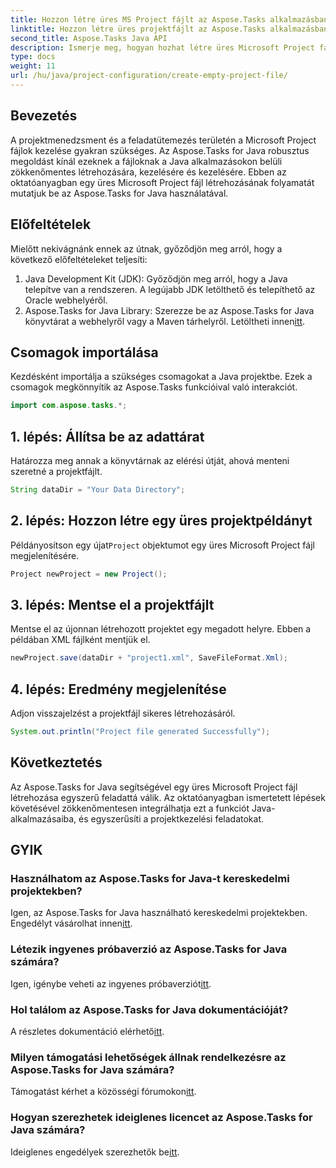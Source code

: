```yaml
---
title: Hozzon létre üres MS Project fájlt az Aspose.Tasks alkalmazásban
linktitle: Hozzon létre üres projektfájlt az Aspose.Tasks alkalmazásban
second_title: Aspose.Tasks Java API
description: Ismerje meg, hogyan hozhat létre üres Microsoft Project fájlokat Java nyelven az Aspose.Tasks használatával. Egyszerű lépések a zökkenőmentes integrációért.
type: docs
weight: 11
url: /hu/java/project-configuration/create-empty-project-file/
---
```

## Bevezetés
A projektmenedzsment és a feladatütemezés területén a Microsoft Project fájlok kezelése gyakran szükséges. Az Aspose.Tasks for Java robusztus megoldást kínál ezeknek a fájloknak a Java alkalmazásokon belüli zökkenőmentes létrehozására, kezelésére és kezelésére. Ebben az oktatóanyagban egy üres Microsoft Project fájl létrehozásának folyamatát mutatjuk be az Aspose.Tasks for Java használatával.
## Előfeltételek
Mielőtt nekivágnánk ennek az útnak, győződjön meg arról, hogy a következő előfeltételeket teljesíti:
1. Java Development Kit (JDK): Győződjön meg arról, hogy a Java telepítve van a rendszeren. A legújabb JDK letölthető és telepíthető az Oracle webhelyéről.
2.  Aspose.Tasks for Java Library: Szerezze be az Aspose.Tasks for Java könyvtárat a webhelyről vagy a Maven tárhelyről. Letöltheti innen[itt](https://releases.aspose.com/tasks/java/).

## Csomagok importálása
Kezdésként importálja a szükséges csomagokat a Java projektbe. Ezek a csomagok megkönnyítik az Aspose.Tasks funkcióival való interakciót.
```java
import com.aspose.tasks.*;
```
## 1. lépés: Állítsa be az adattárat
Határozza meg annak a könyvtárnak az elérési útját, ahová menteni szeretné a projektfájlt.
```java
String dataDir = "Your Data Directory";
```
## 2. lépés: Hozzon létre egy üres projektpéldányt
 Példányosítson egy újat`Project` objektumot egy üres Microsoft Project fájl megjelenítésére.
```java
Project newProject = new Project();
```
## 3. lépés: Mentse el a projektfájlt
Mentse el az újonnan létrehozott projektet egy megadott helyre. Ebben a példában XML fájlként mentjük el.
```java
newProject.save(dataDir + "project1.xml", SaveFileFormat.Xml);
```
## 4. lépés: Eredmény megjelenítése
Adjon visszajelzést a projektfájl sikeres létrehozásáról.
```java
System.out.println("Project file generated Successfully");
```

## Következtetés
Az Aspose.Tasks for Java segítségével egy üres Microsoft Project fájl létrehozása egyszerű feladattá válik. Az oktatóanyagban ismertetett lépések követésével zökkenőmentesen integrálhatja ezt a funkciót Java-alkalmazásaiba, és egyszerűsíti a projektkezelési feladatokat.
## GYIK
### Használhatom az Aspose.Tasks for Java-t kereskedelmi projektekben?
 Igen, az Aspose.Tasks for Java használható kereskedelmi projektekben. Engedélyt vásárolhat innen[itt](https://purchase.aspose.com/buy).
### Létezik ingyenes próbaverzió az Aspose.Tasks for Java számára?
 Igen, igénybe veheti az ingyenes próbaverziót[itt](https://releases.aspose.com/).
### Hol találom az Aspose.Tasks for Java dokumentációját?
 A részletes dokumentáció elérhető[itt](https://reference.aspose.com/tasks/java/).
### Milyen támogatási lehetőségek állnak rendelkezésre az Aspose.Tasks for Java számára?
 Támogatást kérhet a közösségi fórumokon[itt](https://forum.aspose.com/c/tasks/15).
### Hogyan szerezhetek ideiglenes licencet az Aspose.Tasks for Java számára?
 Ideiglenes engedélyek szerezhetők be[itt](https://purchase.aspose.com/temporary-license/).